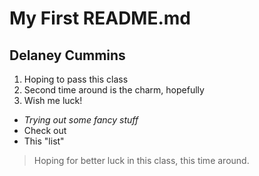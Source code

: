 # My First README.md
## **Delaney Cummins**
1. Hoping to pass this class
2. Second time around is the charm, hopefully
3. Wish me luck!


* *Trying out some fancy stuff*
* Check out
* This "list"

>Hoping for better luck in this class, this time around.
